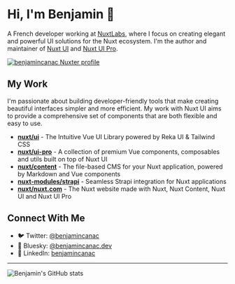 # Hi, I'm Benjamin 👋

A French developer working at [NuxtLabs](https://github.com/nuxtlabs), where I focus on creating elegant and powerful UI solutions for the Nuxt ecosystem. I'm the author and maintainer of [Nuxt UI](https://github.com/nuxt/ui) and [Nuxt UI Pro](https://github.com/nuxt/ui-pro).

[![benjamincanac Nuxter profile](https://nuxters.nuxt.com/card/benjamincanac/og.png)](https://nuxters.nuxt.com/benjamincanac)

## My Work
I'm passionate about building developer-friendly tools that make creating beautiful interfaces simpler and more efficient. My work with Nuxt UI aims to provide a comprehensive set of components that are both flexible and easy to use.

- **[nuxt/ui](https://github.com/nuxt/ui)** - The Intuitive Vue UI Library powered by Reka UI & Tailwind CSS
- **[nuxt/ui-pro](https://github.com/nuxt/ui-pro)** - A collection of premium Vue components, composables and utils built on top of Nuxt UI
- **[nuxt/content](https://github.com/nuxt/content)** - The file-based CMS for your Nuxt application, powered by Markdown and Vue components
- **[nuxt-modules/strapi](https://github.com/nuxt-modules/strapi)** - Seamless Strapi integration for Nuxt applications
- **[nuxt/nuxt.com](https://github.com/nuxt/nuxt.com)** - The Nuxt website made with Nuxt, Nuxt Content, Nuxt UI and Nuxt UI Pro

## Connect With Me
- 🐦 Twitter: [@benjamincanac](https://x.com/benjamincanac)
- 🦋 Bluesky: [@benjamincanac.dev](https://bsky.app/profile/benjamincanac.dev)
- 💼 LinkedIn: [benjamincanac](https://linkedin.com/in/benjamincanac)

---

<p align="left">
  <img src="https://github-readme-stats.vercel.app/api?username=benjamincanac&show_icons=true&theme=vue" alt="Benjamin's GitHub stats" />
</p>
